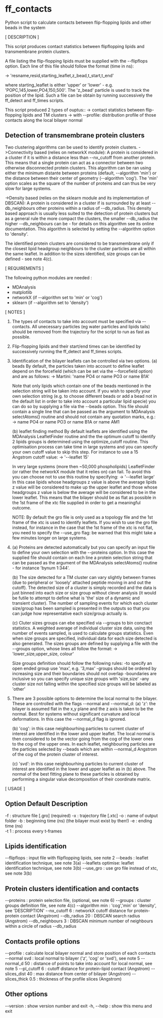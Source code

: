 # ff_contacts
Python script to calculate contacts between flip-flopping lipids and other beads in the system

[ DESCRIPTION ]

This script produces contact statistics between flipflopping lipids and transmembrane
protein clusters.

A file listing the flip-flopping lipids must be supplied with the --flipflops option.
Each line of this file should follow the format (time in ns):

 -> 'resname,resid,starting_leaflet,z_bead,t_start,t_end'

where starting_leaflet is either 'upper' or 'lower' - e.g. 'POPC,145,lower,PO4,150,500'.
The 'z_bead' particle is used to track the position of the lipid. Such a file can be
obtain by running successively the ff_detect and ff_times scripts.

This script produced 2 types of ouptus::
 -> contact statistics between flip-flopping lipids and TM clusters
 -> with --profile: distribution profile of those contacts along the local bilayer normal

Detection of transmembrane protein clusters
-------------------------------------------
Two clustering algorithms can be used to identify protein clusters.
->Connectivity based (relies on networkX module):
  A protein is considered in a cluster if it is within a distance less than --nx_cutoff
  from another protein. This means that a single protein can act as a connector between
  two otherwise disconnected protein clusters.
  This algorithm can be ran using either the minimum distante between proteins (default, 
  --algorithm 'min') or the distance between their center of geometry (--algorithm 'cog').
  The 'min' option scales as the square of the number of proteins and can thus be very
  slow for large systems.

->Density based (relies on the sklearn module and its implementation of DBSCAN):
  A protein is considered in a cluster if is surrounded by at least --db_neighbours other
  proteins within a radius of --db_radius.
  This density based approach is usually less suited to the detection of protein
  clusters but as a general rule the more compact the clusters, the smaller --db_radius
  the higher --db_neighbours can be - for details on this algorithm see its online
  documentation.
  This algorithm is selected by setting the --algorithm option to 'density'.

The identified protein clusters are considered to be transmembrane only if the closest
lipid headgroup neighbours to the cluster particles are all within the same leaflet.
In addition to the sizes identified, size groups can be defined - see note 4(c).


[ REQUIREMENTS ]

The following python modules are needed :
 - MDAnalysis
 - matplotlib
 - networkX (if --algorithm set to 'min' or 'cog')
 - sklearn (if --algorithm set to 'density')


[ NOTES ]

1. The types of contacts to take into account must be specified via --contacts. All
   unecessary particles (eg water particles and lipids tails) should be removed from
   the trajectory for the script to run as fast as possible.

2. Flip-flopping lipids and their start/end times can be identified by successively
   running the ff_detect and ff_times scripts.

3. Identification of the bilayer leaflets can be controlled via two options.
   (a) beads
    By default, the particles taken into account to define leaflet depend on the
    forcefield (which can be set via the --forcefield option) and are as follows:
    -> Martini: 'name PO4 or name PO3 or name B1A'
   
    Note that only lipids which contain one of the beads mentioned in the selection string
    will be taken into account. If you wish to specify your own selection string (e.g. to
    choose different beads or add a bead not in the default list in order to take into
    account a particular lipid specie) you can do so by supplying a file via the --beads
    option. This file should contain a single line that can be passed as the argument
    to MDAnalysis selectAtoms() routine and should not contain any quotation marks, e.g.:
     -> name PO4 or name PO3 or name B1A or name AM1
        
   (b) leaflet finding method
    By default leaflets are identified using the MDAnalysis LeafletFinder routine and the
    the optimum cutoff to identify 2 lipids groups is determined using the optimize_cutoff
    routine.
    This optimisation process can take time in large systems and you can specify your own
    cutoff value to skip this step. For instance to use a 15 Angstrom cutoff value:
     -> '--leaflet 15'
   
    In very large systems (more then ~50,000 phospholipids) LeafletFinder (or rather the
    networkX module that it relies on) can fail. To  avoid this you can choose not to use
    this routine by specifying:
     -> '--leaflet large'
    In this case lipids whose headgroups z value is above the average lipids z value will
    be considered to make up the upper leaflet and those whose headgroups z value is below
    the average will be considered to be in the lower leaflet.
    This means that the bilayer should be as flat as possible in the 1st frame of the xtc
    file supplied in order to get a meaningful outcome. 

	NOTE: By default the gro file is only used as a topology file and the 1st frame of the
	xtc is used to identify leaflets. If you wish to use the gro file instead, for instance
	in the case that the 1st frame of the xtc is not flat, you need to specify the --use_gro
	flag: be warned that this might take a few minutes longer on large systems.

4. (a) Proteins are detected automatically but you can specify an input file to define your
   own selection with the --proteins option.
   In this case the supplied file should contain on each line a protein selection string
   that can be passed as the argument of the MDAnalysis selectAtoms() routine - for 
   instance 'bynum 1:344'.

   (b) The size detected for a TM cluster can vary slightly between frames (due to
   peripheral or 'loosely' attached peptide moving in and out the cutoff). The detected
   size of a cluster is simply recorded and the data is just binned into each size or size
   group without clever analysis (it would be futile to attempt to define what is 'the'
   size of a dynamic and transient cluster).
   The number of sampling events for which each cluster size/group has been sampled is
   presented in the outputs so that you can judge how representative each size/group
   actually is.

   (c) Cluter sizes groups can ebe specified via --groups to bin conctact statistics.
   A weighted average of individual cluster size data, using the number of events
   sampled, is used to calculate groups statistics. Even when size groups are specified,
   individual data for each size detected is also  generated. The sizes groups are defined
   by supplying a file with the --groups option, whose lines all follow the format:
    -> 'lower_size,upper_size, colour'

   Size groups definition should follow the following rules:
    -to specify an open ended group use 'max', e.g. '3,max'
    -groups should be ordered by increasing size and their boundaries should not overlap
    -boundaries are inclusive so you can specify unique size groups with 'size,size'
    -any cluster size not falling within the specified size groups will be labeled as 'other'

5. There are 3 possible options to determine the local normal to the bilayer. These are
   controlled with the flags --normal and --normal_d:
   (a) 'z': the bilayer is assumed flat in the x,y plane and the z axis is taken to be the
    normal. Best for systems without significant curvature and local deformations. In this
    case the --normal_d flag is ignored.

   (b) 'cog': in this case neighbourhing particles to current cluster of interest are
    identified in the lower and upper leaflet. The local normal is then considered to be the
    vector going from the cog of the lower ones to the cog of the upper ones. In each leaflet,
    neighbouring particles are the particles selected by --beads which are within --normal_d
    Angstrom of the cog of the protein cluster of interest.

   (c) 'svd': in this case neighbourhing particles to current cluster of interest are
    identified in the lower and upper leaflet as in (b) above. The normal of the best fitting
    plane to these particles is obtained by performing a singular value decomposition of their
    coordinate matrix.


[ USAGE ]
	
Option	      Default  	Description                    
-----------------------------------------------------
-f			: structure file [.gro] (required)
-x			: trajectory file [.xtc]
-o			: name of output folder
-b			: beginning time (ns) (the bilayer must exist by then!)
-e			: ending time (ns)	
-t 		1	: process every t-frames

Lipids identification  
-----------------------------------------------------
--flipflops		: input file with flipflopping lipids, see note 2
--beads			: leaflet identification technique, see note 3(a)
--leaflets	optimise: leaflet identification technique, see note 3(b)
--use_gro		: use gro file instead of xtc, see note 3(b)

Protein clusters identification and contacts
-----------------------------------------------------
--proteins		: protein selection file, (optional, see note 6)
--groups		: cluster groups definition file, see note 4(c)
--algorithm	min	: 'cog','min' or 'density', see 'DESCRIPTION'
--nx_cutoff 	6	: networkX cutoff distance for protein-protein contact (Angstrom)
--db_radius 	20	: DBSCAN search radius (Angstrom)
--db_neighbours	3	: DBSCAN minimum number of neighbours within a circle of radius --db_radius	

 Contacts profile options
-----------------------------------------------------
--profile 		: calculate local bilayer normal and store position of each contacts
--normal	svd	: local normal to bilayer ('z', 'cog' or 'svd'), see note 5
--normal_d	50	: distance of points to take into account for local normal, see note 5
--pl_cutoff 	6	: cutoff distance for protein-lipid contact (Angstrom)
--slices_dist	40 	: max distance from center of bilayer (Angstrom)
--slices_thick	0.5 	: thickness of the profile slices (Angstrom)
 
Other options
-----------------------------------------------------
--version		: show version number and exit
-h, --help		: show this menu and exit

